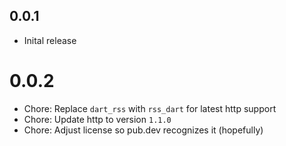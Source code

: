 ## 0.0.1
- Inital release

# 0.0.2
- Chore: Replace `dart_rss` with `rss_dart` for latest http support
- Chore: Update http to version `1.1.0`
- Chore: Adjust license so pub.dev recognizes it (hopefully)